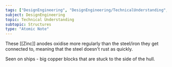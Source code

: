 ```yaml
---
tags: ["DesignEngineering", "DesignEngineering/TechnicalUnderstanding", "DesignEngineering/TechnicalUnderstanding/Structures"]
subject: DesignEngineering
topic: Technical Understanding
subtopic: Structures
type: "Atomic Note"
---
```


These [[Zinc]] anodes oxidise more regularly than the steel/iron they get connected to, meaning that the steel doesn't rust as quickly.

Seen on ships - big copper blocks that are stuck to the side of the hull.